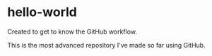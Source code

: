 # hello-world
Created to get to know the GitHub workflow.

This is the most advanced repository I've made so far using GitHub.

